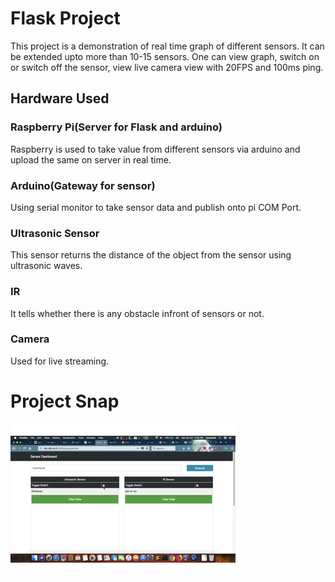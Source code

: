 # Flask Project
This project is a demonstration of real time graph of different sensors. It can be extended upto more than 10-15 sensors. One can view graph, switch on or switch off the sensor, view live camera view with 20FPS and 100ms ping. 
## Hardware Used
### Raspberry Pi(Server for Flask and arduino)
Raspberry is used to take value from different sensors via arduino and upload the same on server in real time.
### Arduino(Gateway for sensor)
Using serial monitor to take sensor data and publish onto pi COM Port.
### Ultrasonic Sensor
This sensor returns the distance of the object from the sensor using ultrasonic waves.
### IR
It tells whether there is any obstacle infront of sensors or not. 
### Camera
Used for live streaming.
# Project Snap
![](snapshots/snap.gif)
